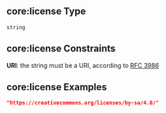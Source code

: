 ## core:license Type

`string`

## core:license Constraints

**URI**: the string must be a URI, according to [RFC 3986](https://tools.ietf.org/html/rfc3986 "check the specification")

## core:license Examples

```json
"https://creativecommons.org/licenses/by-sa/4.0/"
```
